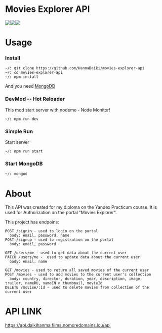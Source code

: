 # Movies Explorer API

<img src="https://img.shields.io/badge/node.js-6DA55F?style=for-the-badge&logo=node.js&logoColor=white" target="_blank"><img src="https://img.shields.io/badge/express.js-%23404d59.svg?style=for-the-badge&logo=express&logoColor=%2361DAFB"><img src="https://img.shields.io/badge/MongoDB-%234ea94b.svg?style=for-the-badge&logo=mongodb&logoColor=white">

# Usage

### Install
```
~/: git clone https://github.com/HanmaDaiki/movies-explorer-api
~/: cd movies-explorer-api
~/: npm install
```
And you need [MongoDB](https://www.mongodb.com/docs/manual/installation/)

### DevMod -- Hot Reloader

This mod start server with nodemo - Node Monitor!

```
~/: npm run dev
```

### Simple Run

Start server

```
~/: npm run start
```

### Start MongoDB

```
~/: mongod
```

# About 

This API was created for my diploma on the Yandex Practicum course.
It is used for Authorization on the portal "Movies Explorer".

This project has endpoins: 

```
POST /signin - used to login on the portal
  body: email, password, name
POST /signup - used to registration on the portal
  body: email, password

GET /users/me - used to get data about the current user
PATCH /users/me -  used to update data about the current user
  body: email, name

GET /movies - used to return all saved movies of the current user
POST /movies - used to add movies to the current user's collection
  body: country, director, duration, year, description, image, trailer, nameRU, nameEN и thumbnail, movieId
DELETE /movise/:id - used to delete movies from collection of the current user
```


# API LINK 
https://api.daikihanma.films.nomoredomains.icu/api
